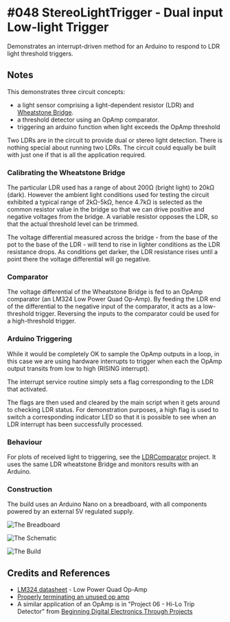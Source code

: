 # #048 StereoLightTrigger - Dual input Low-light Trigger

Demonstrates an interrupt-driven method for an Arduino to respond to LDR light threshold triggers.


## Notes

This demonstrates three circuit concepts:
* a light sensor comprising a light-dependent resistor (LDR) and [Wheatstone Bridge](http://en.wikipedia.org/wiki/Wheatstone_bridge).
* a threshold detector using an OpAmp comparator.
* triggering an arduino function when light exceeds the OpAmp threshold

Two LDRs are in the circuit to provide dual or stereo light detection. There is nothing special about running two LDRs.
The circuit could equally be built with just one if that is all the application required.

### Calibrating the Wheatstone Bridge

The particular LDR used has a range of about 200Ω (bright light) to 20kΩ (dark).
However the ambient light conditions used for testing the circuit exhibited a typical range of 2kΩ-5kΩ,
hence 4.7kΩ is selected as the common resistor value in the bridge so that we can drive positive and negative voltages from the bridge.
A variable resistor opposes the LDR, so that the actual threshold level can be trimmed.

The voltage differential measured across the bridge - from the base of the pot to the base of the LDR -
will tend to rise in lighter conditions as the LDR resistance drops.
As conditions get darker, the LDR resistance rises until a point there the voltage differential will go negative.

### Comparator

The voltage differential of the Wheatstone Bridge is fed to an OpAmp comparator (an LM324 Low Power Quad Op-Amp).
By feeding the LDR end of the differential to the negative input of the comparator, it acts as a low-threshold trigger.
Reversing the inputs to the comparator could be used for a high-threshold trigger.

### Arduino Triggering

While it would be completely OK to sample the OpAmp outputs in a loop, in this case we are using hardware interrupts to
trigger when each the OpAmp output transits from low to high (RISING interrupt).

The interrupt service routine simply sets a flag corresponding to the LDR that activated.

The flags are then used and cleared by the main script when it gets around to checking LDR status.
For demonstration purposes, a high flag is used to switch a corresponding indicator LED so that it is possible to see
when an LDR interrupt has been successfully processed.

### Behaviour

For plots of received light to triggering, see the [LDRComparator](../../Electronics101/LDRComparator) project.
It uses the same LDR wheatstone Bridge and monitors results with an Arduino.

### Construction

The build uses an Arduino Nano on a breadboard, with all components powered by an external 5V regulated supply.

![The Breadboard](./assets/StereoLightTrigger_bb.jpg?raw=true)

![The Schematic](./assets/StereoLightTrigger_schematic.jpg?raw=true)

![The Build](./assets/StereoLightTrigger_build.jpg?raw=true)


## Credits and References

* [LM324 datasheet](https://www.futurlec.com/Linear/LM324N.shtml) - Low Power Quad Op-Amp
* [Properly terminating an unused op amp](http://www.electronicproducts.com/Analog_Mixed_Signal_ICs/Amplifiers/Properly_terminating_an_unused_op_amp.aspx)
* A similar application of an OpAmp is in "Project 06 - Hi-Lo Trip Detector" from [Beginning Digital Electronics Through Projects](http://www.amazon.com/gp/product/0750672692/ref=as_li_tl?ie=UTF8&camp=1789&creative=390957&creativeASIN=0750672692&linkCode=as2&tag=itsaprli-20&linkId=S6GVIV6DHZABMHTA)

